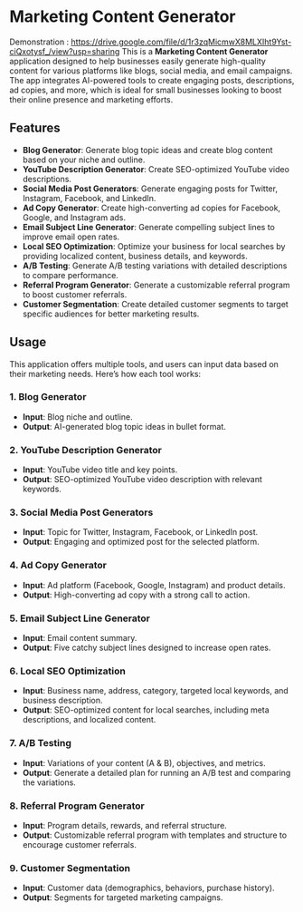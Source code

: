# Marketing Content Generator
Demonstration : https://drive.google.com/file/d/1r3zqMicmwX8MLXIht9Yst-ciQxotysf_/view?usp=sharing
This is a **Marketing Content Generator** application designed to help businesses easily generate high-quality content for various platforms like blogs, social media, and email campaigns. The app integrates AI-powered tools to create engaging posts, descriptions, ad copies, and more, which is ideal for small businesses looking to boost their online presence and marketing efforts.

## Features

- **Blog Generator**: Generate blog topic ideas and create blog content based on your niche and outline.
- **YouTube Description Generator**: Create SEO-optimized YouTube video descriptions.
- **Social Media Post Generators**: Generate engaging posts for Twitter, Instagram, Facebook, and LinkedIn.
- **Ad Copy Generator**: Create high-converting ad copies for Facebook, Google, and Instagram ads.
- **Email Subject Line Generator**: Generate compelling subject lines to improve email open rates.
- **Local SEO Optimization**: Optimize your business for local searches by providing localized content, business details, and keywords.
- **A/B Testing**: Generate A/B testing variations with detailed descriptions to compare performance.
- **Referral Program Generator**: Generate a customizable referral program to boost customer referrals.
- **Customer Segmentation**: Create detailed customer segments to target specific audiences for better marketing results.


## Usage

This application offers multiple tools, and users can input data based on their marketing needs. Here’s how each tool works:

### 1. Blog Generator

- **Input**: Blog niche and outline.
- **Output**: AI-generated blog topic ideas in bullet format.
  
### 2. YouTube Description Generator

- **Input**: YouTube video title and key points.
- **Output**: SEO-optimized YouTube video description with relevant keywords.

### 3. Social Media Post Generators

- **Input**: Topic for Twitter, Instagram, Facebook, or LinkedIn post.
- **Output**: Engaging and optimized post for the selected platform.

### 4. Ad Copy Generator

- **Input**: Ad platform (Facebook, Google, Instagram) and product details.
- **Output**: High-converting ad copy with a strong call to action.

### 5. Email Subject Line Generator

- **Input**: Email content summary.
- **Output**: Five catchy subject lines designed to increase open rates.

### 6. Local SEO Optimization

- **Input**: Business name, address, category, targeted local keywords, and business description.
- **Output**: SEO-optimized content for local searches, including meta descriptions, and localized content.

### 7. A/B Testing

- **Input**: Variations of your content (A & B), objectives, and metrics.
- **Output**: Generate a detailed plan for running an A/B test and comparing the variations.

### 8. Referral Program Generator

- **Input**: Program details, rewards, and referral structure.
- **Output**: Customizable referral program with templates and structure to encourage customer referrals.

### 9. Customer Segmentation

- **Input**: Customer data (demographics, behaviors, purchase history).
- **Output**: Segments for targeted marketing campaigns.

